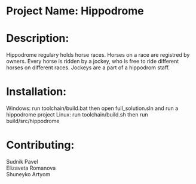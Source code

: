 # Project Name: Hippodrome

# Description: 

Hippodrome regulary holds horse races. Horses on a race are registred by owners. 
Every horse is ridden by a jockey, who is free to ride different horses on different races. 
Jockeys are a part of a hippodrom staff.

# Installation: 

Windows: run toolchain/build.bat
         then open full_solution.sln and run a hippodrome project
Linux: run toolchain/build.sh
       then run build/src/hippodrome

# Contributing:

Sudnik Pavel</br>
Elizaveta Romanova</br>
Shuneyko Artyom

